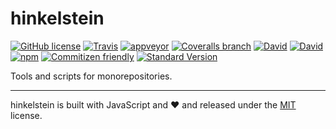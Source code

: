 # hinkelstein

[![GitHub license](https://img.shields.io/github/license/KnisterPeter/hinkelstein.svg)](https://github.com/KnisterPeter/hinkelstein)
[![Travis](https://img.shields.io/travis/KnisterPeter/hinkelstein.svg)](https://travis-ci.org/KnisterPeter/hinkelstein)
[![appveyor](https://ci.appveyor.com/api/projects/status/mtdvnje0y7vcvk39/branch/master?svg=true)](https://ci.appveyor.com/project/KnisterPeter/hinkelstein/branch/master)
[![Coveralls branch](https://img.shields.io/coveralls/KnisterPeter/hinkelstein/master.svg)](https://coveralls.io/github/KnisterPeter/hinkelstein)
[![David](https://img.shields.io/david/KnisterPeter/hinkelstein.svg)](https://david-dm.org/KnisterPeter/hinkelstein)
[![David](https://img.shields.io/david/dev/KnisterPeter/hinkelstein.svg)](https://david-dm.org/KnisterPeter/hinkelstein#info=devDependencies&view=table)
[![npm](https://img.shields.io/npm/v/hinkelstein.svg)](https://www.npmjs.com/package/hinkelstein)
[![Commitizen friendly](https://img.shields.io/badge/commitizen-friendly-brightgreen.svg)](http://commitizen.github.io/cz-cli/)
[![Standard Version](https://img.shields.io/badge/release-standard%20version-brightgreen.svg)](https://github.com/conventional-changelog/standard-version)

Tools and scripts for monorepositories.

---
hinkelstein is built with JavaScript and :heart: and released under the
[MIT](./LICENSE) license.
